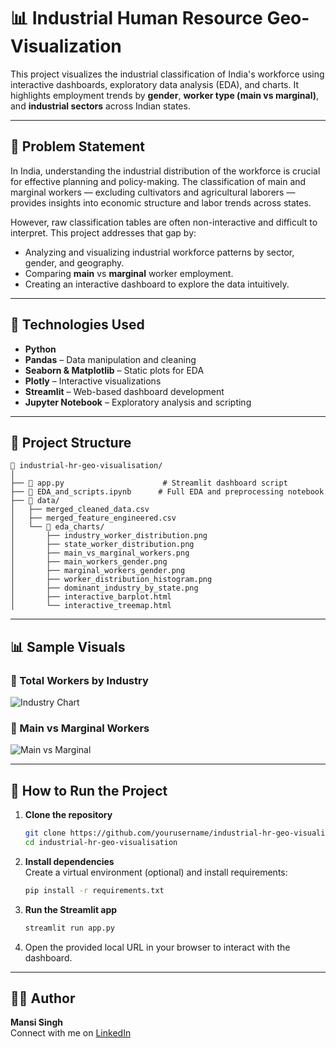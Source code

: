 # 📊 Industrial Human Resource Geo-Visualization

This project visualizes the industrial classification of India's workforce using interactive dashboards, exploratory data analysis (EDA), and charts. It highlights employment trends by **gender**, **worker type (main vs marginal)**, and **industrial sectors** across Indian states.

---

## 📌 Problem Statement

In India, understanding the industrial distribution of the workforce is crucial for effective planning and policy-making. The classification of main and marginal workers — excluding cultivators and agricultural laborers — provides insights into economic structure and labor trends across states.

However, raw classification tables are often non-interactive and difficult to interpret. This project addresses that gap by:

- Analyzing and visualizing industrial workforce patterns by sector, gender, and geography.
- Comparing **main** vs **marginal** worker employment.
- Creating an interactive dashboard to explore the data intuitively.

---

## 🧰 Technologies Used

- **Python**
- **Pandas** – Data manipulation and cleaning  
- **Seaborn & Matplotlib** – Static plots for EDA  
- **Plotly** – Interactive visualizations  
- **Streamlit** – Web-based dashboard development  
- **Jupyter Notebook** – Exploratory analysis and scripting  

---

## 📂 Project Structure

```
📁 industrial-hr-geo-visualisation/
│
├── 📜 app.py                      # Streamlit dashboard script
├── 📓 EDA_and_scripts.ipynb      # Full EDA and preprocessing notebook
├── 📁 data/
│   ├── merged_cleaned_data.csv
│   ├── merged_feature_engineered.csv
│   └── 📁 eda_charts/
│       ├── industry_worker_distribution.png
│       ├── state_worker_distribution.png
│       ├── main_vs_marginal_workers.png
│       ├── main_workers_gender.png
│       ├── marginal_workers_gender.png
│       ├── worker_distribution_histogram.png
│       ├── dominant_industry_by_state.png
│       ├── interactive_barplot.html
│       └── interactive_treemap.html
```

---

## 📊 Sample Visuals

### 🔹 Total Workers by Industry
![Industry Chart](data/eda_charts/industry_worker_distribution.png)

### 🔹 Main vs Marginal Workers
![Main vs Marginal](data/eda_charts/main_vs_marginal_workers.png)

---

## 🚀 How to Run the Project

1. **Clone the repository**  
   ```bash
   git clone https://github.com/yourusername/industrial-hr-geo-visualisation.git
   cd industrial-hr-geo-visualisation
   ```

2. **Install dependencies**  
   Create a virtual environment (optional) and install requirements:
   ```bash
   pip install -r requirements.txt
   ```

3. **Run the Streamlit app**  
   ```bash
   streamlit run app.py
   ```

4. Open the provided local URL in your browser to interact with the dashboard.

---

## 🙋‍♀️ Author

**Mansi Singh**  
Connect with me on [LinkedIn](linkedin.com/in/mansi-singh-13684b261****)
